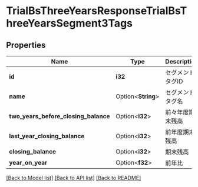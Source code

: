 # TrialBsThreeYearsResponseTrialBsThreeYearsSegment3Tags

## Properties

Name | Type | Description | Notes
------------ | ------------- | ------------- | -------------
**id** | **i32** | セグメント3タグID | 
**name** | Option<**String**> | セグメント3タグ名 | [optional]
**two_years_before_closing_balance** | Option<**i32**> | 前々年度期末残高 | [optional]
**last_year_closing_balance** | Option<**i32**> | 前年度期末残高 | [optional]
**closing_balance** | Option<**i32**> | 期末残高 | [optional]
**year_on_year** | Option<**f32**> | 前年比 | [optional]

[[Back to Model list]](../README.md#documentation-for-models) [[Back to API list]](../README.md#documentation-for-api-endpoints) [[Back to README]](../README.md)


